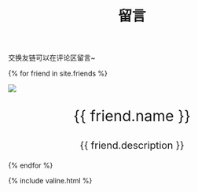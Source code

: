 ﻿---
layout: page
title: 留言
---
交换友链可以在评论区留言~

{% for friend in site.friends %}
<div class="card">
    <div class="card-portrait">
        <a href="{{ friend.src }}"><img src="{{ friend.portrait }}"></a>
    </div>
    <div class="card-information">
        <p style="text-align:center; font-size:30px">{{ friend.name }}</p>
        <p style="text-align:center; font-size:20px">{{ friend.description }}</p>
    </div>
</div>
{% endfor %}

{% include valine.html %}
